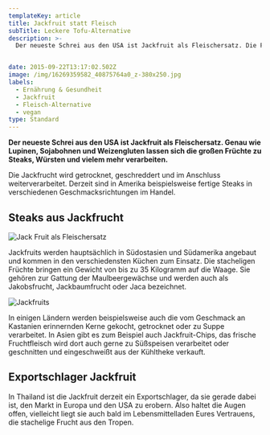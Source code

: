 ```yaml
---
templateKey: article
title: Jackfruit statt Fleisch
subTitle: Leckere Tofu-Alternative
description: >-
  Der neueste Schrei aus den USA ist Jackfruit als Fleischersatz. Die Früchte lassen sich perfekt zu Steaks, Würsten und vielem mehr verarbeiten.


date: 2015-09-22T13:17:02.502Z
image: /img/16269359582_40875764a0_z-380x250.jpg
labels:
  - Ernährung & Gesundheit
  - Jackfruit
  - Fleisch-Alternative
  - vegan
type: Standard
---
```


**Der neueste Schrei aus den USA ist Jackfruit als Fleischersatz. Genau wie Lupinen, Sojabohnen und Weizengluten lassen sich die großen Früchte zu Steaks, Würsten und vielem mehr verarbeiten.**

Die Jackfrucht wird getrocknet, geschreddert und im Anschluss weiterverarbeitet. Derzeit sind in Amerika beispielsweise fertige Steaks in verschiedenen Geschmacksrichtungen im Handel.

## Steaks aus Jackfrucht

![Jack Fruit als Fleischersatz](/img/16269362802_5205cb0939_z-380x250.jpg 'Jackfruit auf dem Markt in Sri Lanka')

Jackfruits werden hauptsächlich in Südostasien und Südamerika angebaut und kommen in den verschiedensten Küchen zum Einsatz. Die stacheligen Früchte bringen ein Gewicht von bis zu 35 Kilogramm auf die Waage. Sie gehören zur Gattung der Maulbeergewächse und werden auch als Jakobsfrucht, Jackbaumfrucht oder Jaca bezeichnet.

![Jackfruits](/img/16084046259_2e1a769649_z-380x250.jpg 'Jackfruits')

In einigen Ländern werden beispielsweise auch die vom Geschmack an Kastanien erinnernden Kerne gekocht, getrocknet oder zu Suppe verarbeitet. In Asien gibt es zum Beispiel auch Jackfruit-Chips, das frische Fruchtfleisch wird dort auch gerne zu Süßspeisen verarbeitet oder geschnitten und eingeschweißt aus der Kühltheke verkauft.

## Exportschlager Jackfruit

In Thailand ist die Jackfruit derzeit ein Exportschlager, da sie gerade dabei ist, den Markt in Europa und den USA zu erobern. Also haltet die Augen offen, vielleicht liegt sie auch bald im Lebensmittelladen Eures Vertrauens, die stachelige Frucht aus den Tropen.
